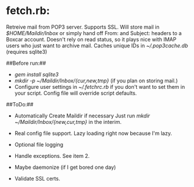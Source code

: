 fetch.rb: 
=========

Retreive mail from POP3 server. Supports SSL. 
Will store mail in *$HOME/Maildir/Inbox* or simply 
hand off From: and Subject: headers to a Boxcar 
account. 
Doesn't rely on read status, so it plays nice with
IMAP users who just want to archive mail. Caches 
unique IDs in *~/.pop3cache.db* (requires sqlite3) 


##Before run:##
    
* *gem install sqlite3* 
* *mkdir -p ~/Maildir/Inbox/{cur,new,tmp}* (if you
plan on storing mail.) 
* Configure user settings in *~/.fetchrc.rb* if 
you don't want to set them in your script. 
Config file will override script defaults. 
  
##ToDo:##
  
* Automatically Create Maildir if necessary
Just run *mkdir ~/Maildir/Inbox/{new,cur,tmp}* 
in the interim. 

* Real config file support. Lazy loading right
now because I'm lazy. 

* Optional file logging 

* Handle exceptions. See item 2. 
* Maybe daemonize (if I get bored one day)
* Validate SSL certs.